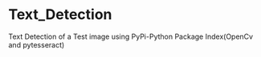 # Text_Detection
Text Detection of a Test image using PyPi-Python Package Index(OpenCv and pytesseract)
